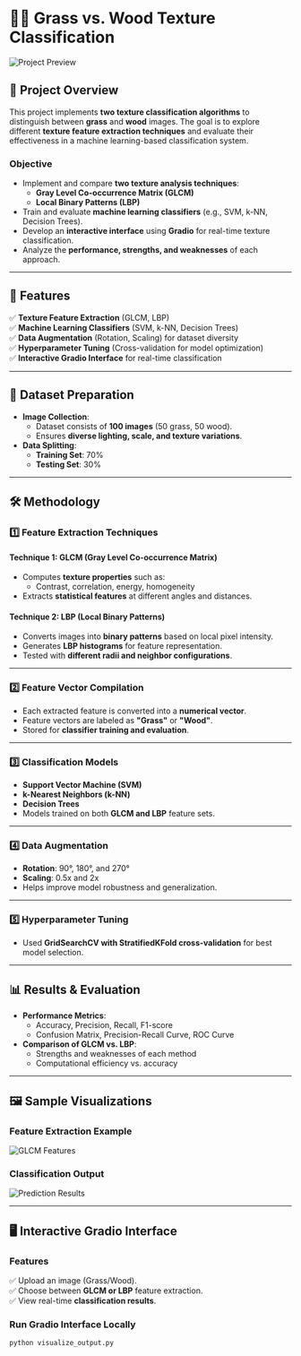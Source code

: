 # 🌱🌲 Grass vs. Wood Texture Classification  

![Project Preview](https://github.com/thisissophiawang/Grass-vs-Wood-Texture-Detection/blob/main/Visualizations%20output%20/train/lego_detector/val_batch1_labels.jpg?raw=true)  

## 📌 Project Overview  
This project implements **two texture classification algorithms** to distinguish between **grass** and **wood** images. The goal is to explore different **texture feature extraction techniques** and evaluate their effectiveness in a machine learning-based classification system.  

### **Objective**  
- Implement and compare **two texture analysis techniques**:  
  - **Gray Level Co-occurrence Matrix (GLCM)**  
  - **Local Binary Patterns (LBP)**  
- Train and evaluate **machine learning classifiers** (e.g., SVM, k-NN, Decision Trees).  
- Develop an **interactive interface** using **Gradio** for real-time texture classification.  
- Analyze the **performance, strengths, and weaknesses** of each approach.  

---

## 🚀 Features  
✅ **Texture Feature Extraction** (GLCM, LBP)  
✅ **Machine Learning Classifiers** (SVM, k-NN, Decision Trees)  
✅ **Data Augmentation** (Rotation, Scaling) for dataset diversity  
✅ **Hyperparameter Tuning** (Cross-validation for model optimization)  
✅ **Interactive Gradio Interface** for real-time classification  

---

## 📂 Dataset Preparation  
- **Image Collection**:  
  - Dataset consists of **100 images** (50 grass, 50 wood).  
  - Ensures **diverse lighting, scale, and texture variations**.  
- **Data Splitting**:  
  - **Training Set**: 70%  
  - **Testing Set**: 30%  

---

## 🛠️ Methodology  

### **1️⃣ Feature Extraction Techniques**  
#### **Technique 1: GLCM (Gray Level Co-occurrence Matrix)**
- Computes **texture properties** such as:  
  - Contrast, correlation, energy, homogeneity  
- Extracts **statistical features** at different angles and distances.  

#### **Technique 2: LBP (Local Binary Patterns)**
- Converts images into **binary patterns** based on local pixel intensity.  
- Generates **LBP histograms** for feature representation.  
- Tested with **different radii and neighbor configurations**.  

---

### **2️⃣ Feature Vector Compilation**
- Each extracted feature is converted into a **numerical vector**.
- Feature vectors are labeled as **"Grass"** or **"Wood"**.
- Stored for **classifier training and evaluation**.

---

### **3️⃣ Classification Models**
- **Support Vector Machine (SVM)**  
- **k-Nearest Neighbors (k-NN)**  
- **Decision Trees**  
- Models trained on both **GLCM and LBP** feature sets.  

---

### **4️⃣ Data Augmentation**
- **Rotation**: 90°, 180°, and 270°  
- **Scaling**: 0.5x and 2x  
- Helps improve model robustness and generalization.  

---

### **5️⃣ Hyperparameter Tuning**
- Used **GridSearchCV with StratifiedKFold cross-validation** for best model selection.

---

## 📊 Results & Evaluation  
- **Performance Metrics**:  
  - Accuracy, Precision, Recall, F1-score  
  - Confusion Matrix, Precision-Recall Curve, ROC Curve  
- **Comparison of GLCM vs. LBP**:  
  - Strengths and weaknesses of each method  
  - Computational efficiency vs. accuracy  

---

## 🖼️ Sample Visualizations  
### **Feature Extraction Example**
![GLCM Features](https://github.com/thisissophiawang/Grass-vs-Wood-Texture-Detection/blob/main/results/glcm_features.jpg?raw=true)  

### **Classification Output**
![Prediction Results](https://github.com/thisissophiawang/Grass-vs-Wood-Texture-Detection/blob/main/results/classification_output.jpg?raw=true)  

---

## 🖥️ Interactive Gradio Interface  
### **Features**  
✅ Upload an image (Grass/Wood).  
✅ Choose between **GLCM or LBP** feature extraction.  
✅ View real-time **classification results**.  

### **Run Gradio Interface Locally**
```bash
python visualize_output.py
